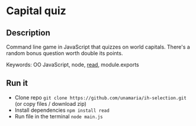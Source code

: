 # Capital quiz

## Description

Command line game in JavaScript that quizzes on world capitals. There's a random bonus question worth double its points.

Keywords: OO JavaScript, node, [read](https://github.com/isaacs/read), module.exports

## Run it

* Clone repo `git clone https://github.com/unamaria/ih-selection.git` (or copy files / download zip)
* Install dependencies `npm install read`
* Run file in the terminal `node main.js`